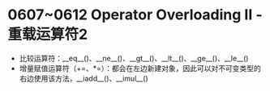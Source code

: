 # 0607~0612 Operator Overloading II - 重载运算符2

 - 比较运算符：\_\_eq\_\_()、\_\_ne\_\_()、\_\_gt\_\_()、\_\_lt\_\_()、\_\_ge\_\_()、\_\_le\_\_()
 - 增量赋值运算符（+=、\*\=）：都会在左边新建对象，因此可以对不可变类型的右边使用该方法，\_\_iadd\_\_()、\_\_imul\_\_()
